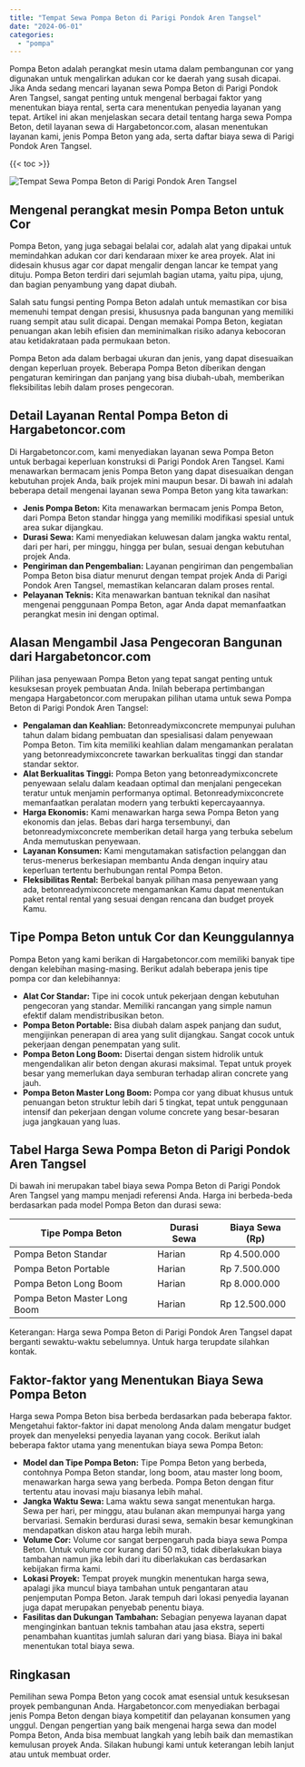 ```yaml
---
title: "Tempat Sewa Pompa Beton di Parigi Pondok Aren Tangsel"
date: "2024-06-01"
categories: 
  - "pompa"
---
```




Pompa Beton adalah perangkat mesin utama dalam pembangunan cor yang digunakan untuk mengalirkan adukan cor ke daerah yang susah dicapai. Jika Anda sedang mencari layanan sewa Pompa Beton di Parigi Pondok Aren Tangsel, sangat penting untuk mengenal berbagai faktor yang menentukan biaya rental, serta cara menentukan penyedia layanan yang tepat. Artikel ini akan menjelaskan secara detail tentang harga sewa Pompa Beton, detil layanan sewa di Hargabetoncor.com, alasan menentukan layanan kami, jenis Pompa Beton yang ada, serta daftar biaya sewa di Parigi Pondok Aren Tangsel.

{{< toc >}}

![Tempat Sewa Pompa Beton di Parigi Pondok Aren Tangsel](https://hargareadymixid.github.io/pompa/concrete-pump%20(19).png)

## Mengenal perangkat mesin Pompa Beton untuk Cor

Pompa Beton, yang juga sebagai belalai cor, adalah alat yang dipakai untuk memindahkan adukan cor dari kendaraan mixer ke area proyek. Alat ini didesain khusus agar cor dapat mengalir dengan lancar ke tempat yang dituju. Pompa Beton terdiri dari sejumlah bagian utama, yaitu pipa, ujung, dan bagian penyambung yang dapat diubah.

Salah satu fungsi penting Pompa Beton adalah untuk memastikan cor bisa memenuhi tempat dengan presisi, khususnya pada bangunan yang memiliki ruang sempit atau sulit dicapai. Dengan memakai Pompa Beton, kegiatan penuangan akan lebih efisien dan meminimalkan risiko adanya kebocoran atau ketidakrataan pada permukaan beton.

Pompa Beton ada dalam berbagai ukuran dan jenis, yang dapat disesuaikan dengan keperluan proyek. Beberapa Pompa Beton diberikan dengan pengaturan kemiringan dan panjang yang bisa diubah-ubah, memberikan fleksibilitas lebih dalam proses pengecoran.

## Detail Layanan Rental Pompa Beton di Hargabetoncor.com

Di Hargabetoncor.com, kami menyediakan layanan sewa Pompa Beton untuk berbagai keperluan konstruksi di Parigi Pondok Aren Tangsel. Kami menawarkan bermacam jenis Pompa Beton yang dapat disesuaikan dengan kebutuhan projek Anda, baik projek mini maupun besar. Di bawah ini adalah beberapa detail mengenai layanan sewa Pompa Beton yang kita tawarkan:

- **Jenis Pompa Beton:** Kita menawarkan bermacam jenis Pompa Beton, dari Pompa Beton standar hingga yang memiliki modifikasi spesial untuk area sukar dijangkau.
- **Durasi Sewa:** Kami menyediakan keluwesan dalam jangka waktu rental, dari per hari, per minggu, hingga per bulan, sesuai dengan kebutuhan projek Anda.
- **Pengiriman dan Pengembalian:** Layanan pengiriman dan pengembalian Pompa Beton bisa diatur menurut dengan tempat projek Anda di Parigi Pondok Aren Tangsel, memastikan kelancaran dalam proses rental.
- **Pelayanan Teknis:** Kita menawarkan bantuan teknikal dan nasihat mengenai penggunaan Pompa Beton, agar Anda dapat memanfaatkan perangkat mesin ini dengan optimal.

## Alasan Mengambil Jasa Pengecoran Bangunan dari Hargabetoncor.com

Pilihan jasa penyewaan Pompa Beton yang tepat sangat penting untuk kesuksesan proyek pembuatan Anda. Inilah beberapa pertimbangan mengapa Hargabetoncor.com merupakan pilihan utama untuk sewa Pompa Beton di Parigi Pondok Aren Tangsel:

- **Pengalaman dan Keahlian:** Betonreadymixconcrete mempunyai puluhan tahun dalam bidang pembuatan dan spesialisasi dalam penyewaan Pompa Beton. Tim kita memiliki keahlian dalam mengamankan peralatan yang betonreadymixconcrete tawarkan berkualitas tinggi dan standar standar sektor.
- **Alat Berkualitas Tinggi:** Pompa Beton yang betonreadymixconcrete penyewaan selalu dalam keadaan optimal dan menjalani pengecekan teratur untuk menjamin performanya optimal. Betonreadymixconcrete memanfaatkan peralatan modern yang terbukti kepercayaannya.
- **Harga Ekonomis:** Kami menawarkan harga sewa Pompa Beton yang ekonomis dan jelas. Bebas dari harga tersembunyi, dan betonreadymixconcrete memberikan detail harga yang terbuka sebelum Anda memutuskan penyewaan.
- **Layanan Konsumen:** Kami mengutamakan satisfaction pelanggan dan terus-menerus berkesiapan membantu Anda dengan inquiry atau keperluan tertentu berhubungan rental Pompa Beton.
- **Fleksibilitas Rental:** Berbekal banyak pilihan masa penyewaan yang ada, betonreadymixconcrete mengamankan Kamu dapat menentukan paket rental rental yang sesuai dengan rencana dan budget proyek Kamu.

## Tipe Pompa Beton untuk Cor dan Keunggulannya

Pompa Beton yang kami berikan di Hargabetoncor.com memiliki banyak tipe dengan kelebihan masing-masing. Berikut adalah beberapa jenis tipe pompa cor dan kelebihannya:

- **Alat Cor Standar:** Tipe ini cocok untuk pekerjaan dengan kebutuhan pengecoran yang standar. Memiliki rancangan yang simple namun efektif dalam mendistribusikan beton.
- **Pompa Beton Portable:** Bisa diubah dalam aspek panjang dan sudut, mengijinkan penerapan di area yang sulit dijangkau. Sangat cocok untuk pekerjaan dengan penempatan yang sulit.
- **Pompa Beton Long Boom:** Disertai dengan sistem hidrolik untuk mengendalikan alir beton dengan akurasi maksimal. Tepat untuk proyek besar yang memerlukan daya semburan terhadap aliran concrete yang jauh.
- **Pompa Beton Master Long Boom:** Pompa cor yang dibuat khusus untuk penuangan beton struktur lebih dari 5 tingkat, tepat untuk penggunaan intensif dan pekerjaan dengan volume concrete yang besar-besaran juga jangkauan yang luas.

## Tabel Harga Sewa Pompa Beton di Parigi Pondok Aren Tangsel

Di bawah ini merupakan tabel biaya sewa Pompa Beton di Parigi Pondok Aren Tangsel yang mampu menjadi referensi Anda. Harga ini berbeda-beda berdasarkan pada model Pompa Beton dan durasi sewa:

| Tipe Pompa Beton | Durasi Sewa | Biaya Sewa (Rp) |
| --- | --- | --- |
| Pompa Beton Standar | Harian | Rp 4.500.000 |
| Pompa Beton Portable | Harian | Rp 7.500.000 |
| Pompa Beton Long Boom | Harian | Rp 8.000.000 |
| Pompa Beton Master Long Boom | Harian | Rp 12.500.000 |

Keterangan: Harga sewa Pompa Beton di Parigi Pondok Aren Tangsel dapat berganti sewaktu-waktu sebelumnya. Untuk harga terupdate silahkan kontak.

## Faktor-faktor yang Menentukan Biaya Sewa Pompa Beton

Harga sewa Pompa Beton bisa berbeda berdasarkan pada beberapa faktor. Mengetahui faktor-faktor ini dapat menolong Anda dalam mengatur budget proyek dan menyeleksi penyedia layanan yang cocok. Berikut ialah beberapa faktor utama yang menentukan biaya sewa Pompa Beton:

- **Model dan Tipe Pompa Beton:** Tipe Pompa Beton yang berbeda, contohnya Pompa Beton standar, long boom, atau master long boom, menawarkan harga sewa yang berbeda. Pompa Beton dengan fitur tertentu atau inovasi maju biasanya lebih mahal.
- **Jangka Waktu Sewa:** Lama waktu sewa sangat menentukan harga. Sewa per hari, per minggu, atau bulanan akan mempunyai harga yang bervariasi. Semakin berdurasi durasi sewa, semakin besar kemungkinan mendapatkan diskon atau harga lebih murah.
- **Volume Cor:** Volume cor sangat berpengaruh pada biaya sewa Pompa Beton. Untuk volume cor kurang dari 50 m3, tidak diberlakukan biaya tambahan namun jika lebih dari itu diberlakukan cas berdasarkan kebijakan firma kami.
- **Lokasi Proyek:** Tempat proyek mungkin menentukan harga sewa, apalagi jika muncul biaya tambahan untuk pengantaran atau penjemputan Pompa Beton. Jarak tempuh dari lokasi penyedia layanan juga dapat merupakan penyebab penentu biaya.
- **Fasilitas dan Dukungan Tambahan:** Sebagian penyewa layanan dapat menginginkan bantuan teknis tambahan atau jasa ekstra, seperti penambahan kuantitas jumlah saluran dari yang biasa. Biaya ini bakal menentukan total biaya sewa.

## Ringkasan

Pemilihan sewa Pompa Beton yang cocok amat esensial untuk kesuksesan proyek pembangunan Anda. Hargabetoncor.com menyediakan berbagai jenis Pompa Beton dengan biaya kompetitif dan pelayanan konsumen yang unggul. Dengan pengertian yang baik mengenai harga sewa dan model Pompa Beton, Anda bisa membuat langkah yang lebih baik dan memastikan kemulusan proyek Anda. Silakan hubungi kami untuk keterangan lebih lanjut atau untuk membuat order.

